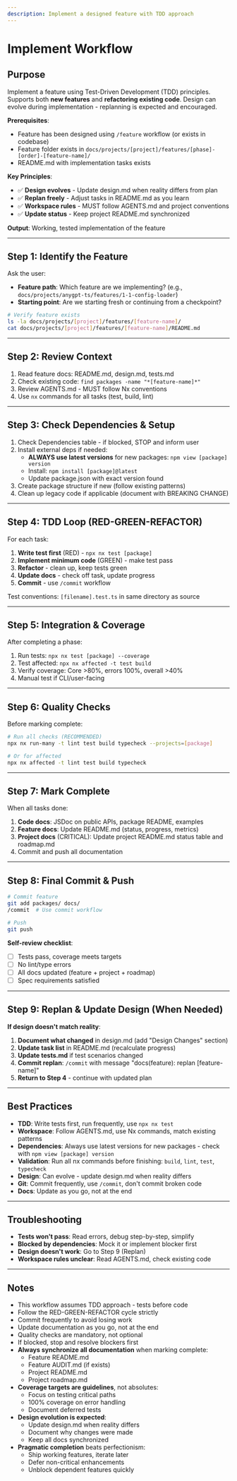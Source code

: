 ```yaml
---
description: Implement a designed feature with TDD approach
---
```


# Implement Workflow

## Purpose

Implement a feature using Test-Driven Development (TDD) principles. Supports both **new features** and **refactoring existing code**. Design can evolve during implementation - replanning is expected and encouraged.

**Prerequisites**:

- Feature has been designed using `/feature` workflow (or exists in codebase)
- Feature folder exists in `docs/projects/[project]/features/[phase]-[order]-[feature-name]/`
- README.md with implementation tasks exists

**Key Principles**:

- ✅ **Design evolves** - Update design.md when reality differs from plan
- ✅ **Replan freely** - Adjust tasks in README.md as you learn
- ✅ **Workspace rules** - MUST follow AGENTS.md and project conventions
- ✅ **Update status** - Keep project README.md synchronized

**Output**: Working, tested implementation of the feature

---

## Step 1: Identify the Feature

Ask the user:

- **Feature path**: Which feature are we implementing? (e.g., `docs/projects/anygpt-ts/features/1-1-config-loader`)
- **Starting point**: Are we starting fresh or continuing from a checkpoint?

```bash
# Verify feature exists
ls -la docs/projects/[project]/features/[feature-name]/
cat docs/projects/[project]/features/[feature-name]/README.md
```

---

## Step 2: Review Context

1. Read feature docs: README.md, design.md, tests.md
2. Check existing code: `find packages -name "*[feature-name]*"`
3. Review AGENTS.md - MUST follow Nx conventions
4. Use `nx` commands for all tasks (test, build, lint)

---

## Step 3: Check Dependencies & Setup

1. Check Dependencies table - if blocked, STOP and inform user
2. Install external deps if needed:
   - **ALWAYS use latest versions** for new packages: `npm view [package] version`
   - Install: `npm install [package]@latest`
   - Update package.json with exact version found
3. Create package structure if new (follow existing patterns)
4. Clean up legacy code if applicable (document with BREAKING CHANGE)

---

## Step 4: TDD Loop (RED-GREEN-REFACTOR)

For each task:

1. **Write test first** (RED) - `npx nx test [package]`
2. **Implement minimum code** (GREEN) - make test pass
3. **Refactor** - clean up, keep tests green
4. **Update docs** - check off task, update progress
5. **Commit** - use `/commit` workflow

Test conventions: `[filename].test.ts` in same directory as source

---

## Step 5: Integration & Coverage

After completing a phase:

1. Run tests: `npx nx test [package] --coverage`
2. Test affected: `npx nx affected -t test build`
3. Verify coverage: Core >80%, errors 100%, overall >40%
4. Manual test if CLI/user-facing

---

## Step 6: Quality Checks

Before marking complete:

```bash
# Run all checks (RECOMMENDED)
npx nx run-many -t lint test build typecheck --projects=[package]

# Or for affected
npx nx affected -t lint test build typecheck
```

---

## Step 7: Mark Complete

When all tasks done:

1. **Code docs**: JSDoc on public APIs, package README, examples
2. **Feature docs**: Update README.md (status, progress, metrics)
3. **Project docs** (CRITICAL): Update project README.md status table and roadmap.md
4. Commit and push all documentation

---

## Step 8: Final Commit & Push

```bash
# Commit feature
git add packages/ docs/
/commit  # Use commit workflow

# Push
git push
```

**Self-review checklist**:

- [ ] Tests pass, coverage meets targets
- [ ] No lint/type errors
- [ ] All docs updated (feature + project + roadmap)
- [ ] Spec requirements satisfied

---

## Step 9: Replan & Update Design (When Needed)

**If design doesn't match reality**:

1. **Document what changed** in design.md (add "Design Changes" section)
2. **Update task list** in README.md (recalculate progress)
3. **Update tests.md** if test scenarios changed
4. **Commit replan**: `/commit` with message "docs(feature): replan [feature-name]"
5. **Return to Step 4** - continue with updated plan

---

## Best Practices

- **TDD**: Write tests first, run frequently, use `npx nx test`
- **Workspace**: Follow AGENTS.md, use Nx commands, match existing patterns
- **Dependencies**: Always use latest versions for new packages - check with `npm view [package] version`
- **Validation**: Run all nx commands before finishing: `build`, `lint`, `test`, `typecheck`
- **Design**: Can evolve - update design.md when reality differs
- **Git**: Commit frequently, use `/commit`, don't commit broken code
- **Docs**: Update as you go, not at the end

---

## Troubleshooting

- **Tests won't pass**: Read errors, debug step-by-step, simplify
- **Blocked by dependencies**: Mock it or implement blocker first
- **Design doesn't work**: Go to Step 9 (Replan)
- **Workspace rules unclear**: Read AGENTS.md, check existing code

---

## Notes

- This workflow assumes TDD approach - tests before code
- Follow the RED-GREEN-REFACTOR cycle strictly
- Commit frequently to avoid losing work
- Update documentation as you go, not at the end
- Quality checks are mandatory, not optional
- If blocked, stop and resolve blockers first
- **Always synchronize all documentation** when marking complete:
  - Feature README.md
  - Feature AUDIT.md (if exists)
  - Project README.md
  - Project roadmap.md
- **Coverage targets are guidelines**, not absolutes:
  - Focus on testing critical paths
  - 100% coverage on error handling
  - Document deferred tests
- **Design evolution is expected**:
  - Update design.md when reality differs
  - Document why changes were made
  - Keep all docs synchronized
- **Pragmatic completion** beats perfectionism:
  - Ship working features, iterate later
  - Defer non-critical enhancements
  - Unblock dependent features quickly
